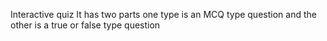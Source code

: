 Interactive quiz 
It has two parts one type is an MCQ type question and the other is a true or false type question
